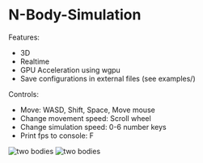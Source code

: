 N-Body-Simulation
=================

Features:
- 3D
- Realtime
- GPU Acceleration using wgpu
- Save configurations in external files (see examples/)

Controls:
- Move: WASD, Shift, Space, Move mouse
- Change movement speed: Scroll wheel
- Change simulation speed: 0-6 number keys
- Print fps to console: F

![two bodies](video1.gif)
![two bodies](video2.gif)
